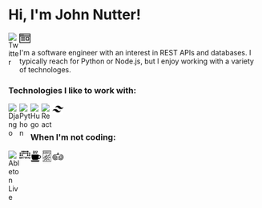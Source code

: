# Hi, I'm John Nutter! 
<a href="https://twitter.com/jnutterdev"><img align="left" alt="Twitter" width="22px" src="https://github.com/jnutterdev/simple-icons/blob/develop/icons/twitter.svg" /></a><a href="https://www.jnutterdev.com"><img align="left" alt="Jnutterdev Website" width="22px" src="https://github.com/jnutterdev/jnutterdev/blob/main/website.svg" /></a><br>

I'm a software engineer with an interest in REST APIs and databases. I typically reach for Python or Node.js, but I enjoy working with a variety of technologes. 

### Technologies I like to work with: 

<img align="left" alt="Django" width="22px" src="https://github.com/jnutterdev/simple-icons/blob/develop/icons/django.svg" />
<img align="left" alt="Python" width="22px" src="https://github.com/jnutterdev/simple-icons/blob/develop/icons/python.svg" />
<img align="left" alt="Hugo" width="22px" src="https://github.com/jnutterdev/simple-icons/blob/develop/icons/hugo.svg" />
<img align="left" alt="React" width="22px" src="https://github.com/jnutterdev/simple-icons/blob/develop/icons/react.svg" />
<img align="left" alt="Tailwind" width="22px" src="https://github.com/jnutterdev/jnutterdev/blob/main/tailwindcss.svg" />

<br><br>

### When I'm not coding: 

<img align="left" alt="Ableton Live" width="22px" src="https://github.com/jnutterdev/simple-icons/blob/develop/icons/abletonlive.svg" />
<img align="left" alt="Bitwig" width="22px" src="https://github.com/jnutterdev/simple-icons/blob/develop/icons/BW_Logo_Header.svg" />
<img align="left" alt="Coffee" width="22px" src="https://github.com/jnutterdev/jnutterdev/blob/main/chocolate.svg" />
<img align="left" alt="Comic books" width="22px" src="https://github.com/jnutterdev/jnutterdev/blob/main/comic.svg" />
<img align="left" alt="Video games" width="22px" src="https://github.com/jnutterdev/jnutterdev/blob/main/video-games.svg" />
<br><br>

